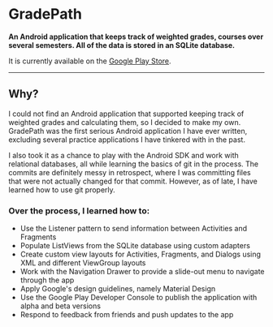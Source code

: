 # GradePath

**An Android application that keeps track of weighted grades, courses over several semesters. All of the data is stored in an SQLite database.**

It is currently available on the [Google Play Store](https://play.google.com/store/apps/details?id=com.janclarin.gradepath).

----
## Why?
I could not find an Android application that supported keeping track of weighted grades and calculating them, so I decided to make my own. GradePath was the first serious Android application I have ever written, excluding several practice applications I have tinkered with in the past.

I also took it as a chance to play with the Android SDK and work with relational databases, all while learning the basics of git in the process. The commits are definitely messy in retrospect, where I was committing files that were not actually changed for that commit. However, as of late, I have learned how to use git properly.

### Over the process, I learned how to:
*   Use the Listener pattern to send information between Activities and Fragments
*   Populate ListViews from the SQLite database using custom adapters
*   Create custom view layouts for Activities, Fragments, and Dialogs using XML and different ViewGroup layouts
*   Work with the Navigation Drawer to provide a slide-out menu to navigate through the app
*   Apply Google's design guidelines, namely Material Design
*   Use the Google Play Developer Console to publish the application with alpha and beta versions
*   Respond to feedback from friends and push updates to the app
